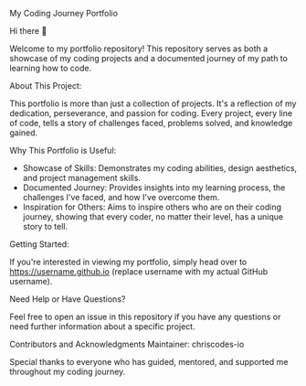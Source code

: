 My Coding Journey Portfolio

Hi there 👋

Welcome to my portfolio repository! This repository serves as both a showcase of my coding projects and a documented journey of my path to learning how to code.

About This Project:

This portfolio is more than just a collection of projects. It's a reflection of my dedication, perseverance, and passion for coding. Every project, every line of code, tells a story of challenges faced, problems solved, and knowledge gained.

Why This Portfolio is Useful:

- Showcase of Skills: Demonstrates my coding abilities, design aesthetics, and project management skills.
- Documented Journey: Provides insights into my learning process, the challenges I've faced, and how I've overcome them.
- Inspiration for Others: Aims to inspire others who are on their coding journey, showing that every coder, no matter their level, has a unique story to tell.

Getting Started:

If you're interested in viewing my portfolio, simply head over to https://username.github.io (replace username with my actual GitHub username).

Need Help or Have Questions?

Feel free to open an issue in this repository if you have any questions or need further information about a specific project.

Contributors and Acknowledgments
Maintainer: chriscodes-io

Special thanks to everyone who has guided, mentored, and supported me throughout my coding journey.
